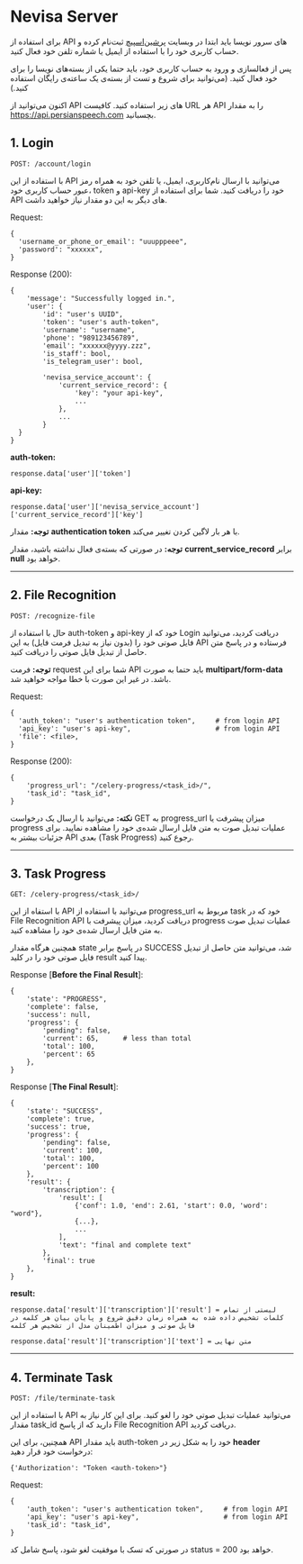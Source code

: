 # Nevisa Server

برای استفاده از API های سرور نویسا باید ابتدا در وبسایت [پرشین‌اسپیچ](https://persianspeech.com) ثبت‌نام کرده و حساب کاربری خود را با استفاده از ایمیل یا شماره تلفن خود فعال کنید.

پس از فعالسازی و ورود به حساب کاربری خود، باید حتما یکی از بسته‌های نویسا را برای خود فعال کنید. (می‌توانید برای شروع و تست از بسته‌ی یک ساعته‌ی رایگان استفاده کنید.)

اکنون می‌توانید از API های زیر استفاده کنید.
کافیست URL هر API را به مقدار https://api.persianspeech.com بچسبانید.

## 1. Login
    POST: /account/login

با استفاده از این API می‌توانید با ارسال نام‌کاربری، ایمیل، یا تلفن خود به همراه رمز عبور حساب کاربری خود، token و api-key خود را دریافت کنید. شما برای استفاده از API های دیگر به این دو مقدار نیاز خواهید داشت.

Request:

    {
      'username_or_phone_or_email': "uuupppeee", 
      'password': "xxxxxx",
    }

Response (200):

    {
        'message': "Successfully logged in.",
        'user': {
            'id': "user's UUID",
            'token': "user's auth-token",
            'username': "username",
            'phone': "989123456789",
            'email': "xxxxxx@yyyy.zzz",
            'is_staff': bool,
            'is_telegram_user': bool,
      
            'nevisa_service_account': {
                'current_service_record': {
                    'key': "your api-key",
                    ...
                },
                ...
            }
      }
    }
    
**auth-token:**

    response.data['user']['token']

**api-key:**

    response.data['user']['nevisa_service_account']['current_service_record']['key']

**توجه:** مقدار **authentication token** با هر بار لاگین کردن تغییر می‌کند.

**توجه:** در صورتی که بسته‌ی فعال نداشته باشید، مقدار **current_service_record** برابر **null** خواهد بود.

----------

## 2. File Recognition
    POST: /recognize-file

حال با استفاده از auth-token و api-key خود که از Login دریافت کردید، می‌توانید فایل صوتی خود را (بدون نیاز به تبدیل فرمت فایل) به این API فرستاده و در پاسخ متن حاصل از تبدیل فایل صوتی را دریافت کنید.

**توجه:** فرمت request شما برای این API باید حتما به صورت **multipart/form-data** باشد. در غیر این صورت با خطا مواجه خواهید شد.

Request:

    {
      'auth_token': "user's authentication token",     # from login API
      'api_key': "user's api-key",                     # from login API
      'file': <file>,
    }

Response (200):

    {
        'progress_url': "/celery-progress/<task_id>/",
        'task_id': "task_id",
    }

**نکته:** می‌توانید با ارسال یک درخواست GET به progress_url میزان پیشرفت یا progress عملیات تبدیل صوت به متن فایل ارسال شده‌ی خود را مشاهده نمایید. برای جزئیات بیشتر به API بعدی (Task Progress) رجوع کنید.


----------


## 3. Task Progress
    GET: /celery-progress/<task_id>/
    
با استفاه از این API می‌توانید با استفاده از progress_url مربوط به task خود که در File Recognition API دریافت کردید، میزان پیشرفت با progress عملیات تبدیل صوت به متن فایل ارسال شده‌ی خود را مشاهده کنید.

همچنین هرگاه مقدار state در پاسخ برابر  SUCCESS شد، می‌توانید متن حاصل از تبدیل فایل صوتی خود را در کلید result پیدا کنید.

Response [**Before the Final Result**]:

    {
        'state': "PROGRESS",
        'complete': false,
        'success': null,
        'progress': {
            'pending": false,
            'current': 65,      # less than total
            'total': 100,
            'percent': 65
        }, 
    }

Response [**The Final Result**]:

    {
        'state': "SUCCESS",
        'complete': true,
        'success': true,
        'progress': {
            'pending": false,
            'current': 100, 
            'total': 100,
            'percent': 100
        }, 
        'result': {
            'transcription': {
                'result': [
                    {'conf': 1.0, 'end': 2.61, 'start': 0.0, 'word': "word"},
                    {...},
                    ...
                ],
                'text': "final and complete text"
            },
            'final': true
        },
    }

**result:**
    
    response.data['result']['transcription']['result'] = لیستی از تمام کلمات تشخیص داده شده به همراه زمان دقیق شروع و پایان بیان هر کلمه در فایل صوتی و میزان اطمینان مدل از تشخیص هر کلمه

    response.data['result']['transcription']['text'] = متن نهایی


----------


## 4. Terminate Task
    POST: /file/terminate-task

با استفاده از این API می‌توانید عملیات تبدیل صوتی خود را لغو کنید. برای این کار نیاز به مقدار task_id دارید که از پاسخ File Recognition API دریافت کردید.

همچنین، برای این API باید مقدار auth-token خود را به شکل زیر در **header** درخواست خود قرار دهید:

    {'Authorization': "Token <auth-token>"}

Request:

    {
        'auth_token': "user's authentication token",     # from login API
        'api_key': "user's api-key",                     # from login API
        'task_id': "task_id",
    }

در صورتی که تسک با موفقیت لغو شود، پاسخ شامل کد status = 200 خواهد بود.
